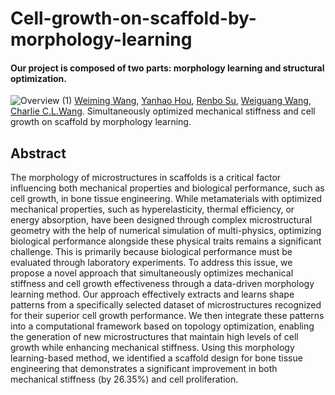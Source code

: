 # Cell-growth-on-scaffold-by-morphology-learning 
#### Our project is composed of two parts: morphology learning and structural optimization.

![Overview (1)](https://github.com/user-attachments/assets/baf17543-c8aa-42c6-a355-c0a3032afb93)
[Weiming Wang](https://weiming-wang.github.io/), [Yanhao Hou](https://scholar.google.com/citations?user=hFebGnoAAAAJ&hl=zh-CN), [Renbo Su](https://www.researchgate.net/profile/Renbo_Su), [Weiguang Wang](https://scholar.google.co.uk/citations?user=z60XpXQAAAAJ&hl=en), [Charlie C.L.Wang](https://mewangcl.github.io/). Simultaneously optimized mechanical stiffness and cell growth on scaffold by morphology learning.


## Abstract
The morphology of microstructures in scaffolds is a critical factor influencing both mechanical properties and biological performance, such as cell growth, in bone tissue engineering. While metamaterials with optimized mechanical properties, such as hyperelasticity, thermal efficiency, or energy absorption, have been designed through complex microstructural geometry with the help of numerical simulation of multi-physics, optimizing biological performance alongside these physical traits remains a significant challenge. This is primarily because biological performance must be evaluated through laboratory experiments. To address this issue, we propose a novel approach that simultaneously optimizes mechanical stiffness and cell growth effectiveness through a data-driven morphology learning method. Our approach effectively extracts and learns shape patterns from a specifically selected dataset of microstructures recognized for their superior cell growth performance. We then integrate these patterns into a computational framework based on topology optimization, enabling the generation of new microstructures that maintain high levels of cell growth while enhancing mechanical stiffness. Using this morphology learning-based method, we identified a scaffold design for bone tissue engineering that demonstrates a significant improvement in both mechanical stiffness (by 26.35\%) and cell proliferation.
